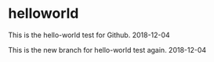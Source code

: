 # helloworld
This is the hello-world test for Github.
2018-12-04

This is the new branch for hello-world test again.
2018-12-04
